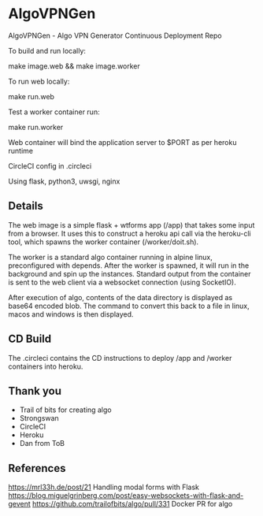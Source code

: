 # AlgoVPNGen
AlgoVPNGen - Algo VPN Generator
Continuous Deployment Repo

To build and run locally:

make image.web && make image.worker

To run web locally:

make run.web

Test a worker container run:

make run.worker


Web container will bind the application server to $PORT as per heroku runtime

CircleCI config in .circleci

Using flask, python3, uwsgi, nginx


## Details

The web image is a simple flask + wtforms app (/app) that takes some input from a browser.
It uses this to construct a heroku api call via the heroku-cli tool, which spawns the worker container (/worker/doit.sh).

The worker is a standard algo container running in alpine linux, preconfigured with depends.
After the worker is spawned, it will run in the background and spin up the instances.
Standard output from the container is sent to the web client via a websocket connection (using SocketIO).

After execution of algo, contents of the data directory is displayed as base64 encoded blob.
The command to convert this back to a file in linux, macos and windows is then displayed.


## CD Build

The .circleci contains the CD instructions to deploy /app and /worker containers into heroku.


## Thank you
* Trail of bits for creating algo
* Strongswan
* CircleCI
* Heroku
* Dan from ToB

## References
https://mrl33h.de/post/21 Handling modal forms with Flask
https://blog.miguelgrinberg.com/post/easy-websockets-with-flask-and-gevent
https://github.com/trailofbits/algo/pull/331 Docker PR for algo
